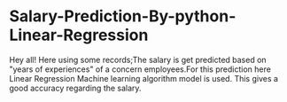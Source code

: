# Salary-Prediction-By-python-Linear-Regression
Hey all! Here using some records;The salary is get predicted based on "years of experiences" of a concern employees.For this prediction here Linear Regression Machine learning algorithm model is used.
This gives a good accuracy regarding the salary.
